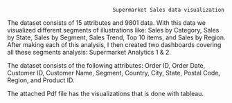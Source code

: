                               
                                      
                                      Supermarket Sales data visualization
                                      

The dataset consists of 15 attributes and 9801 data. With this data we visualized different segments of illustrations like: Sales by Category, Sales by State, Sales by Segment, Sales Trend, Top 10 items, and Sales by Region. After making each of this analysis, I then created two dashboards covering all these segments analysis: Supermarket Analytics 1 & 2. 

The dataset consists of the following attributes: Order ID, Order Date, Customer ID, Customer Name, Segment, Country, City, State, Postal Code, Region, and Product ID.

The attached Pdf file has the visualizations that is done with tableau.

